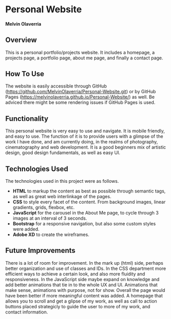 # Personal Website

#### Melvin Olaverria

## Overview 

This is a personal portfolio/projects website. It includes a homepage, a projects page, a portfolio page, about me page, and finally a contact page. 

## How To Use 

The website is easily accessible through GitHub (https://github.com/MelvinOlaverria/Personal-Website.git) or by GitHub Pages (https://melvinolaverria.github.io/Personal-Website/) as well. Be adviced there might be some rendering issues if GitHub Pages is used. 

## Functionality 

This personal website is very easy to use and navigate. It is mobile friendly, and easy to use. The function of it is to provide users with a glimpse of the work I have done, and am currently doing, in the realms of photography, cinematography and web development. It is a good beginners mix of artistic design, good design fundamentals, as well as easy UI. 

## Technologies Used 

The technologies used in this project were as follows. 

- **HTML** to markup the content as best as possible through semantic tags, as well as great web interlinkage of the pages. 
- **CSS** to style every facet of the content. From background images, linear gradients, grids, flexbox, etc. 
- **JavaScript** for the carousel in the About Me page, to cycle through 3 images at an interval of 3 seconds. 
- **Bootstrap** for a responsive navigation, but also some custom styles were added. 
- **Adobe XD** to create the wireframes. 

## Future Improvements 

There is a lot of room for improvement. In the mark up (html) side, perhaps better organization and use of classes and IDs. In the CSS department more efficient ways to achieve a certain look, and also more fluidity and responsiveness. In the JavaScript side maybe expand on knowledge and add better animations that tie in to the whole UX and UI. Animations that make sense, animations with purpose, not for show. Overall the page would have been better if more meaningful content was added. A homepage that allows you to scroll and get a glipse of my work, as well as call to action buttons placed strategicly to guide the user to more of my work, and contact information. 
